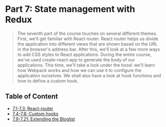# Part 7: State management with Redux

> The seventh part of the course touches on several different themes. First, we'll get familiar with React router. React router helps us divide the application into different views that are shown based on the URL in the browser's address bar. After this, we'll look at a few more ways to add CSS styles to React applications. During the entire course, we've used create-react-app to generate the body of our applications. This time, we'll take a look under the hood: we'll learn how Webpack works and how we can use it to configure the application ourselves. We shall also have a look at hook functions and how to define a custom hook.

## Table of Content

- [7.1-7.3: React-router](https://github.com/KXLAA/routed-anecdotes)
- [7.4-7.8: Custom hooks](https://github.com/KXLAA/country-hook)
- [7.9-7.21: Extending the Bloglist](https://github.com/KXLAA/anecdotes-redux)
